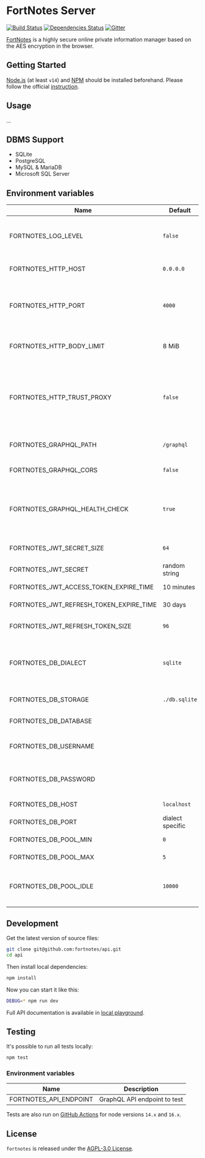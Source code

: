 # FortNotes Server

[![Build Status](https://img.shields.io/endpoint.svg?url=https%3A%2F%2Factions-badge.atrox.dev%2Ffortnotes%2Fapi%2Fbadge%3Fref%3Dmain&style=flat-square)](https://actions-badge.atrox.dev/fortnotes/api/goto?ref=main)
[![Dependencies Status](https://img.shields.io/david/fortnotes/api.svg?style=flat-square)](https://david-dm.org/fortnotes/api)
[![Gitter](https://img.shields.io/badge/gitter-join%20chat-blue.svg?style=flat-square)](https://gitter.im/DarkPark/FortNotes)

[FortNotes](https://fortnotes.com/) is a highly secure online private information manager based on the AES encryption in the browser.


## Getting Started ##

[Node.js](http://nodejs.org/) (at least `v14`) and [NPM](https://www.npmjs.com/) should be installed beforehand.
Please follow the official [instruction](http://nodejs.org/download/).


## Usage ##

...


## DBMS Support

- SQLite
- PostgreSQL
- MySQL & MariaDB
- Microsoft SQL Server


## Environment variables

 Name                                    | Default          | Description
-----------------------------------------|------------------|-------------
 FORTNOTES_LOG_LEVEL                     | `false`          | verbosity level based on the [pino library](https://github.com/pinojs/pino/blob/master/docs/api.md) (levels: `fatal`, `error`, `warn`, `info`, `debug`, `trace`, `silent`)
 FORTNOTES_HTTP_HOST                     | `0.0.0.0`        | interface to accept incoming connections
 FORTNOTES_HTTP_PORT                     | `4000`           | the port to accept incoming connections (if set to `0` a first available random port will be taken)
 FORTNOTES_HTTP_BODY_LIMIT               | 8 MiB            | defines the maximum payload (in bytes) the server is allowed to accept
 FORTNOTES_HTTP_TRUST_PROXY              | `false`          | if enabled the server will have knowledge that it's sitting behind a proxy and that the `X-Forwarded-*` header fields may be trusted, which otherwise may be easily spoofed
 FORTNOTES_GRAPHQL_PATH                  | `/graphql`       | the path for GraphQL server to listen on (main entry point)
 FORTNOTES_GRAPHQL_CORS                  | `false`          | cross-origin resource sharing activation
 FORTNOTES_GRAPHQL_HEALTH_CHECK          | `true`           | additional path `/.well-known/apollo/server-health` to determine if a server is available and ready to start serving traffic
 FORTNOTES_JWT_SECRET_SIZE               | `64`             | size (in bytes) used for random jwt secret generation
 FORTNOTES_JWT_SECRET                    | random string    | if not provided will be randomly generated
 FORTNOTES_JWT_ACCESS_TOKEN_EXPIRE_TIME  | 10 minutes       | access token lifetime (in seconds)
 FORTNOTES_JWT_REFRESH_TOKEN_EXPIRE_TIME | 30 days          | refresh token lifetime (in seconds)
 FORTNOTES_JWT_REFRESH_TOKEN_SIZE        | `96`             | refresh token size to randomly generate (in bytes)
 FORTNOTES_DB_DIALECT                    | `sqlite`         | the dialect of the database you are connecting to (supported: `mysql`, `sqlite`, `postgres`, `mssql`)
 FORTNOTES_DB_STORAGE                    | `./db.sqlite`    | db file name (only used by sqlite, can be `:memory:`)
 FORTNOTES_DB_DATABASE                   |                  | the name of the database
 FORTNOTES_DB_USERNAME                   |                  | the username which is used to authenticate against the database
 FORTNOTES_DB_PASSWORD                   |                  | the password which is used to authenticate against the database
 FORTNOTES_DB_HOST                       | `localhost`      | the host of the relational database
 FORTNOTES_DB_PORT                       | dialect specific | the port of the relational database
 FORTNOTES_DB_POOL_MIN                   | `0`              | minimum number of connection in pool
 FORTNOTES_DB_POOL_MAX                   | `5`              | maximum number of connection in pool
 FORTNOTES_DB_POOL_IDLE                  | `10000`          | the maximum time (in milliseconds) that a connection can be idle before being released


## Development ##

Get the latest version of source files:

```bash
git clone git@github.com:fortnotes/api.git
cd api
```

Then install local dependencies:

```bash
npm install
```

Now you can start it like this:

```bash
DEBUG=* npm run dev
```

Full API documentation is available in [local playground](http://localhost:???/).


## Testing ##

It's possible to run all tests locally:

```bash
npm test
```

### Environment variables

 Name                   | Description
------------------------|-------------
 FORTNOTES_API_ENDPOINT | GraphQL API endpoint to test

Tests are also run on [GitHub Actions](https://github.com/fortnotes/api/actions) for node versions `14.x` and `16.x`.


## License ##

`fortnotes` is released under the [AGPL-3.0 License](https://opensource.org/licenses/AGPL-3.0).
